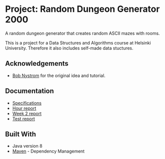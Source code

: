 # Project: Random Dungeon Generator 2000 

A random dungeon generator that creates random ASCII mazes with rooms.  

This is a project for a Data Structures and Algorithms course at Helsinki University. Therefore it also includes self-made data stuctures.

## Acknowledgements
- [Bob Nystrom](http://journal.stuffwithstuff.com/2014/12/21/rooms-and-mazes/) for the original idea and tutorial.

## Documentation
- [Specifications](https://github.com/hajame/RandomDungeonGenerator2000/blob/master/documentation/specifications.md)
- [Hour report](https://github.com/hajame/RandomDungeonGenerator2000/blob/master/documentation/hour_report.md)
- [Week 2 report](https://github.com/hajame/RandomDungeonGenerator2000/blob/master/documentation/week_report_2.md)
- [Test report](https://github.com/hajame/RandomDungeonGenerator2000/blob/master/documentation/test_report.md)

## Built With
- Java version 8
- [Maven](https://maven.apache.org) - Dependency Management
